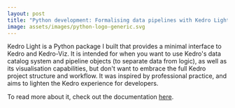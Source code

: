 ```yaml
---
layout: post
title: "Python development: Formalising data pipelines with Kedro Light"
image: assets/images/python-logo-generic.svg
---
```


Kedro Light is a Python package I built that provides a minimal interface to Kedro and Kedro-Viz.
It is intended for when you want to use Kedro's data catalog system and pipeline objects (to separate data from logic), as well as its visualisation capabilities, but don't want to embrace the full Kedro project structure and workflow.
It was inspired by professional practice, and aims to lighten the Kedro experience for developers.

To read more about it, check out the documentation [here](https://wiseideas.au/kedro-light/).
